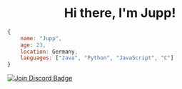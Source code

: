 
<h1 align="center">Hi there, I'm Jupp!</h1>

```javascript
{
    name: "Jupp",
    age: 23,
    location: Germany,
    languages: ["Java", "Python", "JavaScript", "C"]
}
```

<a href="https://discord.gg/EW39VDRwZx">
    <img src="https://img.shields.io/discord/628250514756468760.svg?style=flat&label=Join%20Community&color=7289DA" alt="Join Discord Badge"/>
</a>
